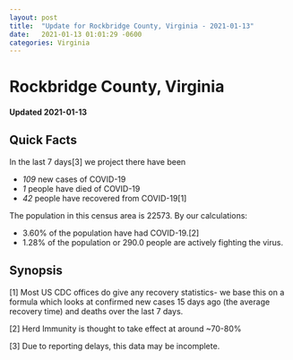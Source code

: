 ```yaml
---
layout: post
title:  "Update for Rockbridge County, Virginia - 2021-01-13"
date:   2021-01-13 01:01:29 -0600
categories: Virginia
---
```


# Rockbridge County, Virginia
#### Updated 2021-01-13

## Quick Facts

In the last 7 days[3] we project there have been
- *109* new cases of COVID-19
- *1* people have died of COVID-19
- *42* people have recovered from COVID-19[1]

The population in this census area is 22573. By our calculations:
- 3.60% of the population have had COVID-19.[2]
- 1.28% of the population or 290.0 people are actively fighting the virus.

## Synopsis




[1] Most US CDC offices do give any recovery statistics- we base this on a formula which looks at confirmed new cases
15 days ago (the average recovery time) and deaths over the last 7 days.

[2] Herd Immunity is thought to take effect at around ~70-80%

[3] Due to reporting delays, this data may be incomplete.
 
    